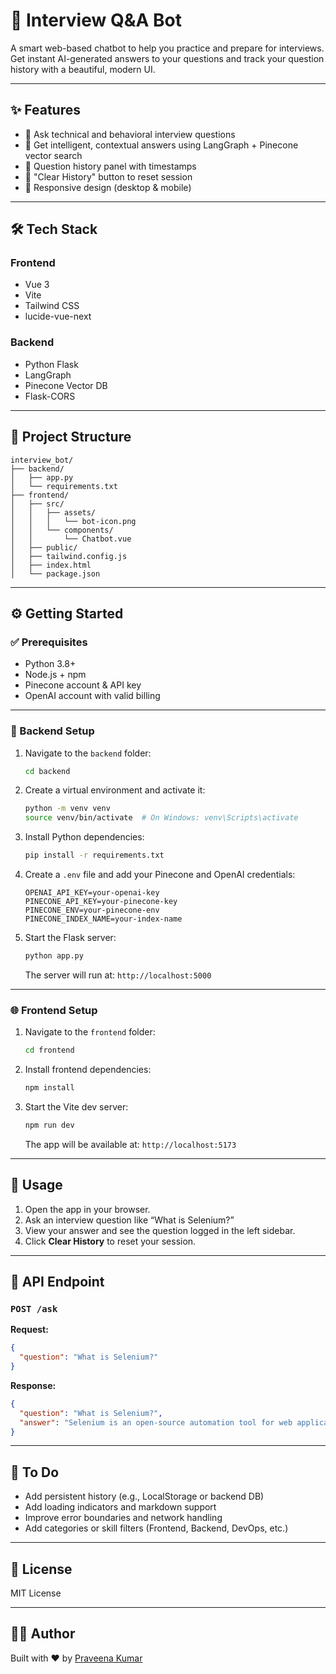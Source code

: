 # 🤖 Interview Q&A Bot

A smart web-based chatbot to help you practice and prepare for interviews. Get instant AI-generated answers to your questions and track your question history with a beautiful, modern UI.

---

## ✨ Features

- 💬 Ask technical and behavioral interview questions  
- 🤖 Get intelligent, contextual answers using LangGraph + Pinecone vector search  
- 🧠 Question history panel with timestamps  
- 🧹 "Clear History" button to reset session  
- 📱 Responsive design (desktop & mobile)  

---

## 🛠️ Tech Stack

### Frontend
- Vue 3  
- Vite  
- Tailwind CSS  
- lucide-vue-next  

### Backend
- Python Flask  
- LangGraph  
- Pinecone Vector DB  
- Flask-CORS  

---

## 🧩 Project Structure

```
interview_bot/
├── backend/
│   ├── app.py
│   └── requirements.txt
├── frontend/
│   ├── src/
│   │   ├── assets/
│   │   │   └── bot-icon.png
│   │   └── components/
│   │       └── Chatbot.vue
│   ├── public/
│   ├── tailwind.config.js
│   ├── index.html
│   └── package.json
```

---

## ⚙️ Getting Started

### ✅ Prerequisites

- Python 3.8+  
- Node.js + npm  
- Pinecone account & API key  
- OpenAI account with valid billing  

---

### 🧪 Backend Setup

1. Navigate to the `backend` folder:

   ```bash
   cd backend
   ```

2. Create a virtual environment and activate it:

   ```bash
   python -m venv venv
   source venv/bin/activate  # On Windows: venv\Scripts\activate
   ```

3. Install Python dependencies:

   ```bash
   pip install -r requirements.txt
   ```

4. Create a `.env` file and add your Pinecone and OpenAI credentials:

   ```
   OPENAI_API_KEY=your-openai-key
   PINECONE_API_KEY=your-pinecone-key
   PINECONE_ENV=your-pinecone-env
   PINECONE_INDEX_NAME=your-index-name
   ```

5. Start the Flask server:

   ```bash
   python app.py
   ```

   The server will run at: `http://localhost:5000`

---

### 🌐 Frontend Setup

1. Navigate to the `frontend` folder:

   ```bash
   cd frontend
   ```

2. Install frontend dependencies:

   ```bash
   npm install
   ```

3. Start the Vite dev server:

   ```bash
   npm run dev
   ```

   The app will be available at: `http://localhost:5173`

---

## 🚀 Usage

1. Open the app in your browser.  
2. Ask an interview question like “What is Selenium?”  
3. View your answer and see the question logged in the left sidebar.  
4. Click **Clear History** to reset your session.  

---

## 🔁 API Endpoint

### `POST /ask`

**Request:**

```json
{
  "question": "What is Selenium?"
}
```

**Response:**

```json
{
  "question": "What is Selenium?",
  "answer": "Selenium is an open-source automation tool for web applications..."
}
```

---

## 🧹 To Do

- Add persistent history (e.g., LocalStorage or backend DB)  
- Add loading indicators and markdown support  
- Improve error boundaries and network handling  
- Add categories or skill filters (Frontend, Backend, DevOps, etc.)  

---

## 📜 License

MIT License

---

## 👩‍💻 Author

Built with ❤️ by [Praveena Kumar](https://www.linkedin.com/in/praveena-p-kumar-10403432/)
